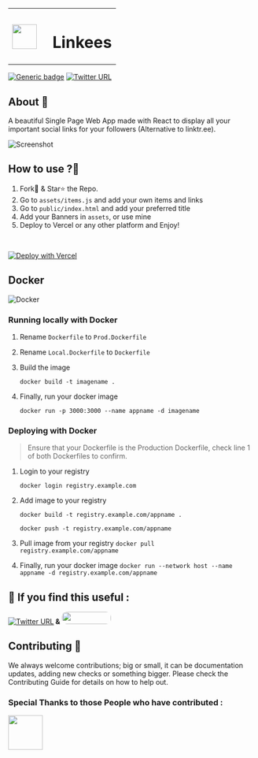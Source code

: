 <table>
<tr >
    <th><img src="https://s3.us-east-2.amazonaws.com/fueler.io-images/fueler-creatons/ZO3GUmNNWMJL8vuRQMQIDs7ConJCktJOOo0xTjgr.png" width="50px" height="50px" style="display:inline-block; "/></th>
    <th><h1>&ensp;Linkees</h1></th>
</tr>
</table>

[![Generic badge](https://img.shields.io/badge/Build-Success-<COLOR>.svg)](https://vercel.com/heysagnik/bio/deployments) [![Twitter URL](https://img.shields.io/twitter/url/https/twitter.com/heysagnik.svg?style=social&label=Follow%20%40heysagnik)](https://twitter.com/heysagnik)

## About 🎯
 A beautiful Single Page Web App made with React to display all your important social links for your followers (Alternative to linktr.ee).

![Screenshot](https://api.microlink.io/?url=https://bio.devgossips.vercel.app&screenshot=true&meta=false&embed=screenshot.url&waitForTimeout=1500&type=jpeg&overlay.browser=dark&overlay.background=linear-gradient%28225deg%2C+%23FF057C+0%25%2C+%238D0B93+50%25%2C+%23321575+100%25%29)


## How to use ?🤔
1. Fork🍴 & Star⭐ the Repo.
2. Go to <code>assets/items.js</code> and add your own items and links
3. Go to <code>public/index.html</code> and add your preferred title
4. Add your Banners in <code>assets</code>, or use mine
5. Deploy to Vercel or any other platform and Enjoy!
<br>

[![Deploy with Vercel](https://vercel.com/button)](https://vercel.com/new/git/external?repository-url=https%3A%2F%2Fgithub.com%2Fdevgossips%2Flinktree)

## Docker

![Docker](https://www.docker.com/wp-content/uploads/2022/03/horizontal-logo-monochromatic-white.png)

### Running locally with Docker

1. Rename `Dockerfile` to `Prod.Dockerfile`
2. Rename `Local.Dockerfile` to `Dockerfile`
3. Build the image

    `docker build -t imagename .`

4. Finally, run your docker image

   `docker run -p 3000:3000 --name appname -d imagename`

### Deploying with Docker

> Ensure that your Dockerfile is the Production Dockerfile, check line 1 of both Dockerfiles to confirm.

1. Login to your registry

    `docker login registry.example.com`

2. Add image to your registry

    `docker build -t registry.example.com/appname .`

    `docker push -t registry.example.com/appname`

3. Pull image from your registry
   `docker pull registry.example.com/appname`

4. Finally, run your docker image
   `docker run --network host --name appname -d registry.example.com/appname`

## :pray: If you find this useful : 
[![Twitter URL](https://img.shields.io/twitter/url/https/twitter.com/heysagnik.svg?style=social&label=Follow%20%40heysagnik)](https://twitter.com/heysagnik)<b>  &  </b><a href = "https://www.buymeacoffee.com/devgossips"><img src ="https://cdn.buymeacoffee.com/buttons/default-red.png" width="100px" height="25px" style="border-radius:10px;"/></a>

## Contributing 📝
We always welcome contributions; big or small, it can be documentation updates, adding new checks or something bigger. Please check the Contributing Guide for details on how to help out.

### Special Thanks to those People who have contributed :

<img width="70px" src="https://contrib.rocks/image?repo=heysagnik/Linkees" />

